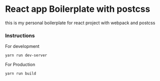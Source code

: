 # React app Boilerplate with postcss
this is my personal boilerplate for react project with webpack and postcss

### Instructions
For development

```
yarn run dev-server

```
For Production
```
yarn run build

```
